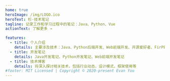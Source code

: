 ```yaml
---
home: true
heroImage: /img/LOGO.ico
heroText: 杉-技术笔记
tagline: 记录工作和学习过程中的笔记：Java、Python、Vue
actionText: 了解更多 →

features:
  - title: 个人介绍
    details: 主要涉及技术：Java、Python后端开发、Web前端开发、开源爱好者、FirPE作者
  - title: 开发笔记
    details: Java开发笔记、Python开发笔记、Web前端开发笔记
  - title: 技术博客
    details: 将深入探讨相关技术，包括行业动态，设计模式，框架使用等
#footer: MIT Licensed | Copyright © 2020-present Evan You
---
```

